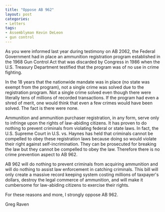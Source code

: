 ```yaml
---
title: "Oppose AB 962"
layout: post
categories:
- Letters
tags:
- Assemblyman Kevin DeLeon
- gun control
---
```


As you were informed last year during testimony on AB 2062, the Federal Government had in place an ammunition registration program established in the 1968 Gun Control Act that was discarded by Congress in 1986 when the U.S. Treasury Department testified that the program was of no use in crime fighting.  
  
In the 18 years that the nationwide mandate was in place (no state was exempt from the program), not a single crime was solved due to the registration program. Not a single crime solved even though there were literally tens of millions of recorded transactions. If the program had even a shred of merit, one would think that even a few crimes would have been solved. The fact is there were none.

Ammunition and ammunition purchaser registration, in any form, serve only to infringe upon the rights of law-abiding citizens. It has proven to do nothing to prevent criminals from violating federal or state laws. In fact, the U.S. Supreme Court in U.S. vs. Haynes has held that criminals cannot be compelled to obey these registration laws because doing so would violate their right against self-incrimination. They can be prosecuted for breaking the law but they cannot be compelled to obey the law. Therefore there is no crime prevention aspect to AB 962.

AB 962 will do nothing to prevent criminals from acquiring ammunition and will do nothing to assist law enforcement in catching criminals. This bill will only create a massive record keeping system costing millions of taxpayer's dollars, destroy the legal commerce of ammunition, and will make it cumbersome for law-abiding citizens to exercise their rights.

For these reasons and more, I strongly oppose AB 962.

Greg Raven
